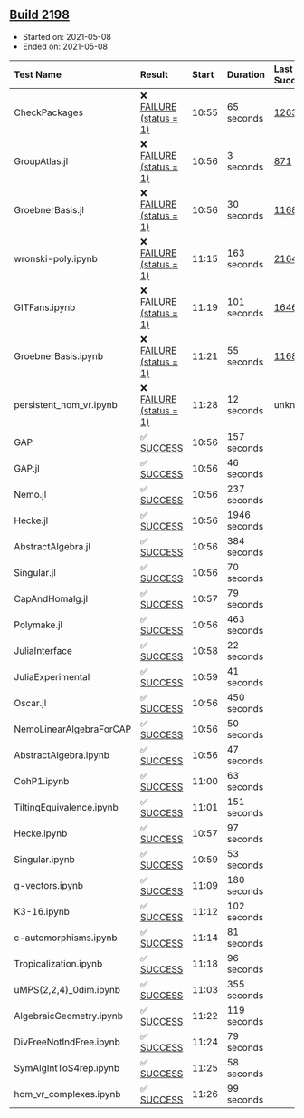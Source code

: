 ## [Build 2198](https://oscarci.mathematik.uni-kl.de/job/oscar-stable/2198/)

* Started on: 2021-05-08
* Ended on: 2021-05-08

| Test Name    | Result | Start | Duration | Last Success | First Failure |
|:-------------|:-------|:------|:---------|:-------------|:--------------|
| CheckPackages | ❌ [FAILURE (status = 1)](https://oscarci.mathematik.uni-kl.de/job/oscar-stable/2198/artifact/logs/build-2198/CheckPackages.log) | 10:55 | 65 seconds | [1263](https://oscarci.mathematik.uni-kl.de/job/oscar-stable/1263/) | [1264](https://oscarci.mathematik.uni-kl.de/job/oscar-stable/1264/) |
| GroupAtlas.jl | ❌ [FAILURE (status = 1)](https://oscarci.mathematik.uni-kl.de/job/oscar-stable/2198/artifact/logs/build-2198/GroupAtlas.jl.log) | 10:56 | 3 seconds | [871](https://oscarci.mathematik.uni-kl.de/job/oscar-stable/871/) | [872](https://oscarci.mathematik.uni-kl.de/job/oscar-stable/872/) |
| GroebnerBasis.jl | ❌ [FAILURE (status = 1)](https://oscarci.mathematik.uni-kl.de/job/oscar-stable/2198/artifact/logs/build-2198/GroebnerBasis.jl.log) | 10:56 | 30 seconds | [1168](https://oscarci.mathematik.uni-kl.de/job/oscar-stable/1168/) | [1169](https://oscarci.mathematik.uni-kl.de/job/oscar-stable/1169/) |
| wronski-poly.ipynb | ❌ [FAILURE (status = 1)](https://oscarci.mathematik.uni-kl.de/job/oscar-stable/2198/artifact/logs/build-2198/wronski-poly.ipynb.log) | 11:15 | 163 seconds | [2164](https://oscarci.mathematik.uni-kl.de/job/oscar-stable/2164/) | [2165](https://oscarci.mathematik.uni-kl.de/job/oscar-stable/2165/) |
| GITFans.ipynb | ❌ [FAILURE (status = 1)](https://oscarci.mathematik.uni-kl.de/job/oscar-stable/2198/artifact/logs/build-2198/GITFans.ipynb.log) | 11:19 | 101 seconds | [1646](https://oscarci.mathematik.uni-kl.de/job/oscar-stable/1646/) | [1647](https://oscarci.mathematik.uni-kl.de/job/oscar-stable/1647/) |
| GroebnerBasis.ipynb | ❌ [FAILURE (status = 1)](https://oscarci.mathematik.uni-kl.de/job/oscar-stable/2198/artifact/logs/build-2198/GroebnerBasis.ipynb.log) | 11:21 | 55 seconds | [1168](https://oscarci.mathematik.uni-kl.de/job/oscar-stable/1168/) | [1169](https://oscarci.mathematik.uni-kl.de/job/oscar-stable/1169/) |
| persistent_hom_vr.ipynb | ❌ [FAILURE (status = 1)](https://oscarci.mathematik.uni-kl.de/job/oscar-stable/2198/artifact/logs/build-2198/persistent_hom_vr.ipynb.log) | 11:28 | 12 seconds | unknown | unknown |
| GAP | ✅ [SUCCESS](https://oscarci.mathematik.uni-kl.de/job/oscar-stable/2198/artifact/logs/build-2198/GAP.log) | 10:56 | 157 seconds |  |  |
| GAP.jl | ✅ [SUCCESS](https://oscarci.mathematik.uni-kl.de/job/oscar-stable/2198/artifact/logs/build-2198/GAP.jl.log) | 10:56 | 46 seconds |  |  |
| Nemo.jl | ✅ [SUCCESS](https://oscarci.mathematik.uni-kl.de/job/oscar-stable/2198/artifact/logs/build-2198/Nemo.jl.log) | 10:56 | 237 seconds |  |  |
| Hecke.jl | ✅ [SUCCESS](https://oscarci.mathematik.uni-kl.de/job/oscar-stable/2198/artifact/logs/build-2198/Hecke.jl.log) | 10:56 | 1946 seconds |  |  |
| AbstractAlgebra.jl | ✅ [SUCCESS](https://oscarci.mathematik.uni-kl.de/job/oscar-stable/2198/artifact/logs/build-2198/AbstractAlgebra.jl.log) | 10:56 | 384 seconds |  |  |
| Singular.jl | ✅ [SUCCESS](https://oscarci.mathematik.uni-kl.de/job/oscar-stable/2198/artifact/logs/build-2198/Singular.jl.log) | 10:56 | 70 seconds |  |  |
| CapAndHomalg.jl | ✅ [SUCCESS](https://oscarci.mathematik.uni-kl.de/job/oscar-stable/2198/artifact/logs/build-2198/CapAndHomalg.jl.log) | 10:57 | 79 seconds |  |  |
| Polymake.jl | ✅ [SUCCESS](https://oscarci.mathematik.uni-kl.de/job/oscar-stable/2198/artifact/logs/build-2198/Polymake.jl.log) | 10:56 | 463 seconds |  |  |
| JuliaInterface | ✅ [SUCCESS](https://oscarci.mathematik.uni-kl.de/job/oscar-stable/2198/artifact/logs/build-2198/JuliaInterface.log) | 10:58 | 22 seconds |  |  |
| JuliaExperimental | ✅ [SUCCESS](https://oscarci.mathematik.uni-kl.de/job/oscar-stable/2198/artifact/logs/build-2198/JuliaExperimental.log) | 10:59 | 41 seconds |  |  |
| Oscar.jl | ✅ [SUCCESS](https://oscarci.mathematik.uni-kl.de/job/oscar-stable/2198/artifact/logs/build-2198/Oscar.jl.log) | 10:56 | 450 seconds |  |  |
| NemoLinearAlgebraForCAP | ✅ [SUCCESS](https://oscarci.mathematik.uni-kl.de/job/oscar-stable/2198/artifact/logs/build-2198/NemoLinearAlgebraForCAP.log) | 10:56 | 50 seconds |  |  |
| AbstractAlgebra.ipynb | ✅ [SUCCESS](https://oscarci.mathematik.uni-kl.de/job/oscar-stable/2198/artifact/logs/build-2198/AbstractAlgebra.ipynb.log) | 10:56 | 47 seconds |  |  |
| CohP1.ipynb | ✅ [SUCCESS](https://oscarci.mathematik.uni-kl.de/job/oscar-stable/2198/artifact/logs/build-2198/CohP1.ipynb.log) | 11:00 | 63 seconds |  |  |
| TiltingEquivalence.ipynb | ✅ [SUCCESS](https://oscarci.mathematik.uni-kl.de/job/oscar-stable/2198/artifact/logs/build-2198/TiltingEquivalence.ipynb.log) | 11:01 | 151 seconds |  |  |
| Hecke.ipynb | ✅ [SUCCESS](https://oscarci.mathematik.uni-kl.de/job/oscar-stable/2198/artifact/logs/build-2198/Hecke.ipynb.log) | 10:57 | 97 seconds |  |  |
| Singular.ipynb | ✅ [SUCCESS](https://oscarci.mathematik.uni-kl.de/job/oscar-stable/2198/artifact/logs/build-2198/Singular.ipynb.log) | 10:59 | 53 seconds |  |  |
| g-vectors.ipynb | ✅ [SUCCESS](https://oscarci.mathematik.uni-kl.de/job/oscar-stable/2198/artifact/logs/build-2198/g-vectors.ipynb.log) | 11:09 | 180 seconds |  |  |
| K3-16.ipynb | ✅ [SUCCESS](https://oscarci.mathematik.uni-kl.de/job/oscar-stable/2198/artifact/logs/build-2198/K3-16.ipynb.log) | 11:12 | 102 seconds |  |  |
| c-automorphisms.ipynb | ✅ [SUCCESS](https://oscarci.mathematik.uni-kl.de/job/oscar-stable/2198/artifact/logs/build-2198/c-automorphisms.ipynb.log) | 11:14 | 81 seconds |  |  |
| Tropicalization.ipynb | ✅ [SUCCESS](https://oscarci.mathematik.uni-kl.de/job/oscar-stable/2198/artifact/logs/build-2198/Tropicalization.ipynb.log) | 11:18 | 96 seconds |  |  |
| uMPS(2,2,4)_0dim.ipynb | ✅ [SUCCESS](https://oscarci.mathematik.uni-kl.de/job/oscar-stable/2198/artifact/logs/build-2198/uMPS-2-2-4-_0dim.ipynb.log) | 11:03 | 355 seconds |  |  |
| AlgebraicGeometry.ipynb | ✅ [SUCCESS](https://oscarci.mathematik.uni-kl.de/job/oscar-stable/2198/artifact/logs/build-2198/AlgebraicGeometry.ipynb.log) | 11:22 | 119 seconds |  |  |
| DivFreeNotIndFree.ipynb | ✅ [SUCCESS](https://oscarci.mathematik.uni-kl.de/job/oscar-stable/2198/artifact/logs/build-2198/DivFreeNotIndFree.ipynb.log) | 11:24 | 79 seconds |  |  |
| SymAlgIntToS4rep.ipynb | ✅ [SUCCESS](https://oscarci.mathematik.uni-kl.de/job/oscar-stable/2198/artifact/logs/build-2198/SymAlgIntToS4rep.ipynb.log) | 11:25 | 58 seconds |  |  |
| hom_vr_complexes.ipynb | ✅ [SUCCESS](https://oscarci.mathematik.uni-kl.de/job/oscar-stable/2198/artifact/logs/build-2198/hom_vr_complexes.ipynb.log) | 11:26 | 99 seconds |  |  |
